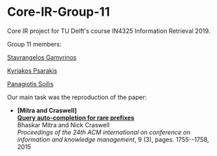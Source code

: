 # Core-IR-Group-11

Core IR project for TU Delft's course IN4325 Information Retrieval 2019. 

Group 11 members:

[Stavrangelos Gamvrinos](https://github.com/agamvrinos)

[Kyriakos Psarakis](https://github.com/kPsarakis)

[Panagiotis Soilis](https://github.com/psoilis)

Our main task was the reproduction of the paper:
- **[Mitra and Craswell]**<br>**[Query auto-completion for rare prefixes](https://dl.acm.org/citation.cfm?id=2806599)**<br>Bhaskar Mitra and Nick Craswell<br>*Proceedings of the 24th ACM international on conference on information and knowledge management*, 9 (3), pages. 1755--1758, 2015

